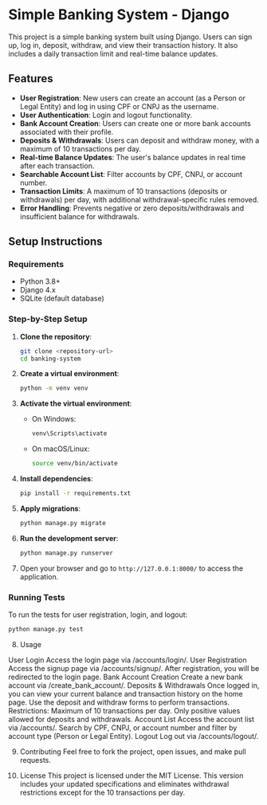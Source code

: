 # Simple Banking System - Django

This project is a simple banking system built using Django. Users can sign up, log in, deposit, withdraw, and view their transaction history. It also includes a daily transaction limit and real-time balance updates.

## Features

- **User Registration**: New users can create an account (as a Person or Legal Entity) and log in using CPF or CNPJ as the username.
- **User Authentication**: Login and logout functionality.
- **Bank Account Creation**: Users can create one or more bank accounts associated with their profile.
- **Deposits & Withdrawals**: Users can deposit and withdraw money, with a maximum of 10 transactions per day.
- **Real-time Balance Updates**: The user's balance updates in real time after each transaction.
- **Searchable Account List**: Filter accounts by CPF, CNPJ, or account number.
- **Transaction Limits**: A maximum of 10 transactions (deposits or withdrawals) per day, with additional withdrawal-specific rules removed.
- **Error Handling**: Prevents negative or zero deposits/withdrawals and insufficient balance for withdrawals.

## Setup Instructions

### Requirements

- Python 3.8+
- Django 4.x
- SQLite (default database)

### Step-by-Step Setup

1. **Clone the repository**:
    ```bash
    git clone <repository-url>
    cd banking-system
    ```

2. **Create a virtual environment**:
    ```bash
    python -m venv venv
    ```

3. **Activate the virtual environment**:

    - On Windows:
      ```bash
      venv\Scripts\activate
      ```
    - On macOS/Linux:
      ```bash
      source venv/bin/activate
      ```

4. **Install dependencies**:
    ```bash
    pip install -r requirements.txt
    ```

5. **Apply migrations**:
    ```bash
    python manage.py migrate
    ```

6. **Run the development server**:
    ```bash
    python manage.py runserver
    ```

7. Open your browser and go to `http://127.0.0.1:8000/` to access the application.

### Running Tests

To run the tests for user registration, login, and logout:

```bash
python manage.py test
```

8. Usage

User Login
Access the login page via /accounts/login/.
User Registration
Access the signup page via /accounts/signup/.
After registration, you will be redirected to the login page.
Bank Account Creation
Create a new bank account via /create_bank_account/.
Deposits & Withdrawals
Once logged in, you can view your current balance and transaction history on the home page.
Use the deposit and withdraw forms to perform transactions.
Restrictions:
Maximum of 10 transactions per day.
Only positive values allowed for deposits and withdrawals.
Account List
Access the account list via /accounts/.
Search by CPF, CNPJ, or account number and filter by account type (Person or Legal Entity).
Logout
Log out via /accounts/logout/.

9. Contributing
Feel free to fork the project, open issues, and make pull requests.

10. License
This project is licensed under the MIT License.
This version includes your updated specifications and eliminates withdrawal restrictions except for the 10 transactions per day.

